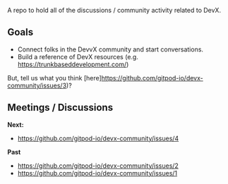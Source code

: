A repo to hold all of the discussions / community activity related to DevX. 

## Goals 

- Connect folks in the DevvX community and start conversations. 
- Build a reference of DevX resources (e.g. https://trunkbaseddevelopment.com/)

But, tell us what you think [here]https://github.com/gitpod-io/devx-community/issues/3)? 

## Meetings / Discussions 

**Next:** 

* https://github.com/gitpod-io/devx-community/issues/4

**Past**

* https://github.com/gitpod-io/devx-community/issues/2
* https://github.com/gitpod-io/devx-community/issues/1
